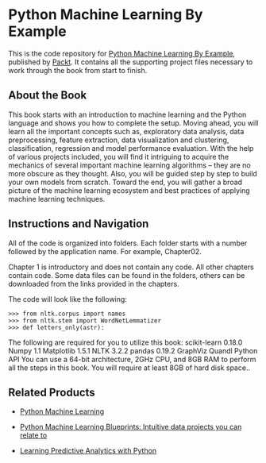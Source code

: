 # Python Machine Learning By Example
This is the code repository for [Python Machine Learning By Example](https://www.packtpub.com/big-data-and-business-intelligence/python-machine-learning-example?utm_source=github&utm_medium=repository&utm_campaign=9781783553112), published by [Packt](https://www.packtpub.com/?utm_source=github). It contains all the supporting project files necessary to work through the book from start to finish.
## About the Book
This book starts with an introduction to machine learning and the Python language and shows you how to complete the setup. Moving ahead, you will learn all the important concepts such as, exploratory data analysis, data preprocessing, feature extraction, data visualization and clustering, classification, regression and model performance evaluation. With the help of various projects included, you will find it intriguing to acquire the mechanics of several important machine learning algorithms – they are no more obscure as they thought. Also, you will be guided step by step to build your own models from scratch. Toward the end, you will gather a broad picture of the machine learning ecosystem and best practices of applying machine learning techniques.


## Instructions and Navigation
All of the code is organized into folders. Each folder starts with a number followed by the application name. For example, Chapter02.

Chapter 1 is introductory and does not contain any code.
All other chapters contain code.
Some data files can be found in the folders, others can be downloaded from the links provided in the chapters.

The code will look like the following:
```
>>> from nltk.corpus import names
>>> from nltk.stem import WordNetLemmatizer
>>> def letters_only(astr):
```

The following are required for you to utilize this book:
scikit-learn 0.18.0
Numpy 1.1
Matplotlib 1.5.1
NLTK 3.2.2
pandas 0.19.2
GraphViz
Quandl Python API
You can use a 64-bit architecture, 2GHz CPU, and 8GB RAM to perform all the steps in this book. You will require at least 8GB of hard disk space..

## Related Products
* [Python Machine Learning](https://www.packtpub.com/big-data-and-business-intelligence/python-machine-learning?utm_source=github&utm_medium=repository&utm_campaign=9781783555130)

* [Python Machine Learning Blueprints: Intuitive data projects you can relate to](https://www.packtpub.com/big-data-and-business-intelligence/python-machine-learning-blueprints-intuitive-data-projects-you-ca?utm_source=github&utm_medium=repository&utm_campaign=9781784394752)

* [Learning Predictive Analytics with Python](https://www.packtpub.com/big-data-and-business-intelligence/learning-predictive-analytics-python?utm_source=github&utm_medium=repository&utm_campaign=9781783983261)

